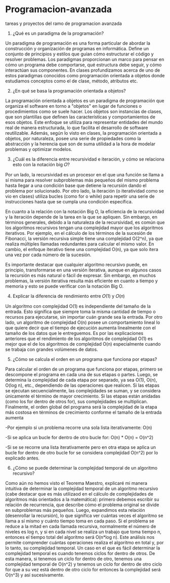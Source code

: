 # Programacion-avanzada
tareas y proyectos del ramo de programacion avanzada

1) ¿Qué es un paradigma de la programación?

Un paradigma de programación es una forma particular de abordar la construcción y organización de programas en informática. Define un conjunto de principios y estilos que guían cómo estructurar el código y resolver problemas. Los paradigmas proporcionan un marco para pensar en cómo un programa debe comportarse, qué estructura debe seguir, y cómo interactúan sus componentes. En clases profundizamos acerca de uno de estos paradigmas conocidos como programación orientada a objetos donde estudiamos conceptos como el de clase, método, atributos etc.


2) ¿En qué se basa la programación orientada a objetos?

La programación orientada a objetos es un paradigma de programación que organiza el software en torno a "objetos" en lugar de funciones o procedimientos como se suele hacer. Los objetos son instancias de clases, que son plantillas que definen las características y comportamientos de esos objetos. Este enfoque se utiliza para representar entidades del mundo real de manera estructurada, lo que facilita el desarrollo de software reutilizable. Además, según lo visto en clases, la programación orientada a objetos, por naturaleza, posee una serie de propiedades como la abstracción y la herencia que son de suma utilidad a la hora de modelar problemas y optimizar modelos.


3) ¿Cuál es la diferencia entre recursividad e iteración, y cómo se relaciona esto con la notación
big 𝑂?

Por un lado, la recursividad es un procesor en el que una función se llama a sí misma para resolver subproblemas más pequeños del mismo problema hasta llegar a una condición base que detiene la recursión dando el problema por solucionado. Por otro lado, la iteración (o iteratividad como se vio en clases) utiliza bucles (como for o while) para repetir una serie de instrucciones hasta que se cumpla una condición específica.

En cuanto a la relación con la notación Big O, la eficiencia de la recursividad y la iteración depende de la tarea en la que se apliquen. Sin embargo, en términos generales, debido a la naturaleza de la recursividad, es común que los algoritmos recursivos tengan una complejidad mayor que los algoritmos iterativos. Por ejemplo, en el cálculo de los términos de la sucesión de Fibonacci, la versión recursiva simple tiene una complejidad O(2^n), ya que realiza múltiples llamadas redundantes para calcular el mismo valor. En cambio, el enfoque iterativo tiene una complejidad O(n), ya que solo itera una vez por cada número de la sucesión.

Es importante destacar que cualquier algoritmo recursivo puede, en principio, transformarse en una versión iterativa, aunque en algunos casos la recursión es más natural o fácil de expresar. Sin embargo, en muchos problemas, la versión iterativa resulta más eficiente en cuanto a tiempo y memoria y esto se puede verificar con la notación Big O.


4) Explicar la diferencia de rendimiento entre 𝑂(1) y 𝑂(𝑛)

Un algoritmo con complejidad O(1) es independiente del tamaño de la entrada. Esto significa que siempre toma la misma cantidad de tiempo o recursos para ejecutarse, sin importar cuán grande sea la entrada. Por otro lado, un algoritmo de complejidad O(n) posee un comportamiento lineal lo que quiere decir que el tiempo de ejecución aumenta linealmente con el tamaño de los datos que le entreguemos. Es por las explicaciones anteriores que el rendimiento de los algoritmos de complejidad O(1) es mejor que el de los algoritmos de complejidad O(n) especialmente cuando se trabaja con grandes volúmenes de datos.

5) ¿Cómo se calcula el orden en un programa que funciona por etapas?

Para calcular el orden de un programa que funciona por etapas, primero se descompone el programa en cada una de sus etapas o partes. Luego, se determina la complejidad de cada etapa por separado, ya sea O(1), O(n), O(log n), etc., dependiendo de las operaciones que realicen. Si las etapas se ejecutan secuencialmente, las complejidades se suman, y se considera únicamente el término de mayor crecimiento. Si las etapas están anidadas (como los for dentro de otros for), sus complejidades se multiplican. Finalmente, el orden global del programa será la complejidad de la etapa más costosa en términos de crecimiento conforme el tamaño de la entrada aumenta

-Por ejemplo si un problema recorre una sola lista iterativamente: O(n)

-Si se aplica un bucle for dentro de otro bucle for: O(n) * O(n) = O(n^2)

-Si se se recorre una lista iterativamente pero en otra etapa se aplica un bucle for dentro de otro bucle for se considera complejidad O(n^2) por lo explicado antes.

6) ¿Cómo se puede determinar la complejidad temporal de un algoritmo recursivo?

Como aún no hemos visto el Teorema Maestro, explicaré mi manera intuitiva de determinar la complejidad temporal de un algoritmo recursivo (cabe destacar que es más utilizaod en el cálculo de complejidades de algoritmos más orientados a la matemática): primero debemos escribir su relación de recurrencia, que describe cómo el problema original se divide en subproblemas más pequeños. Luego, expandimos esta relación (desenrollar la recursión), lo que significa ver cuántas veces el algoritmo se llama a sí mismo y cuánto tiempo toma en cada paso. Si el problema se reduce a la mitad en cada llamada recursiva, normalmente el número de niveles es log n, y si en cada nivel se realiza un trabajo que toma tiempo n, entonces el tiempo total del algoritmo será O(n*log n). Este análisis nos permite comprender cuántas operaciones realiza el algoritmo en total y, por lo tanto, su complejidad temporal. Un caso en el que es fácil determinar la complejidad temporal es cuando tenemos ciclos for dentro de otros. De esta manera, si tenemos un ciclo for dentro de otro, tenemos una complejidad temporal de O(n^2) y tenemos un ciclo for dentro de otro ciclo for que a su vez está dentro de otro ciclo for entonces la complejidad será O(n^3) y así sucesivamente.

